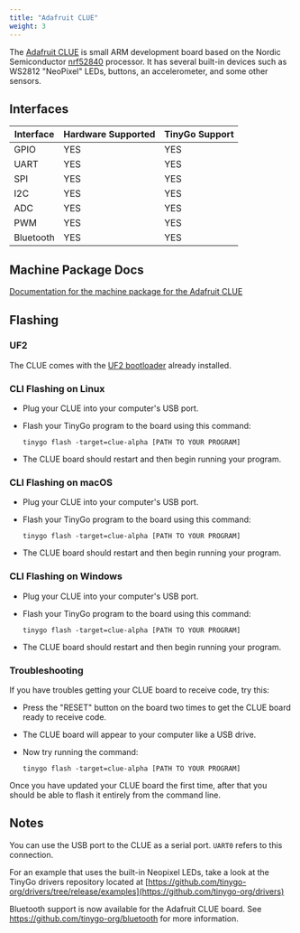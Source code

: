 ```yaml
---
title: "Adafruit CLUE"
weight: 3
---
```


The [Adafruit CLUE](https://www.adafruit.com/product/4500) is small ARM development board based on the Nordic Semiconductor [nrf52840](https://www.nordicsemi.com/eng/Products/nRF52840) processor. It has several built-in devices such as WS2812 "NeoPixel" LEDs, buttons, an accelerometer, and some other sensors.

## Interfaces

| Interface | Hardware Supported | TinyGo Support |
| --------- | ------------- | ----- |
| GPIO      | YES | YES |
| UART      | YES | YES |
| SPI      | YES | YES |
| I2C      | YES | YES |
| ADC      | YES | YES |
| PWM      | YES | YES |
| Bluetooth      | YES | YES |

## Machine Package Docs

[Documentation for the machine package for the Adafruit CLUE](../machine/clue-alpha)

## Flashing

### UF2

The CLUE comes with the [UF2 bootloader](https://github.com/Microsoft/uf2) already installed.

### CLI Flashing on Linux

- Plug your CLUE into your computer's USB port.
- Flash your TinyGo program to the board using this command:

    ```shell
    tinygo flash -target=clue-alpha [PATH TO YOUR PROGRAM]
    ```

- The CLUE board should restart and then begin running your program.

### CLI Flashing on macOS

- Plug your CLUE into your computer's USB port.
- Flash your TinyGo program to the board using this command:

    ```shell
    tinygo flash -target=clue-alpha [PATH TO YOUR PROGRAM]
    ```

- The CLUE board should restart and then begin running your program.

### CLI Flashing on Windows

- Plug your CLUE into your computer's USB port.
- Flash your TinyGo program to the board using this command:

    ```shell
    tinygo flash -target=clue-alpha [PATH TO YOUR PROGRAM]
    ```

- The CLUE board should restart and then begin running your program.

### Troubleshooting

If you have troubles getting your CLUE board to receive code, try this:

- Press the "RESET" button on the board two times to get the CLUE board ready to receive code.
- The CLUE board will appear to your computer like a USB drive.
- Now try running the command:

    ```shell
    tinygo flash -target=clue-alpha [PATH TO YOUR PROGRAM]
    ```

Once you have updated your CLUE board the first time, after that you should be able to flash it entirely from the command line.

## Notes

You can use the USB port to the CLUE as a serial port. `UART0` refers to this connection.

For an example that uses the built-in Neopixel LEDs, take a look at the TinyGo drivers repository located at [https://github.com/tinygo-org/drivers/tree/release/examples](https://github.com/tinygo-org/drivers)

Bluetooth support is now available for the Adafruit CLUE board. See https://github.com/tinygo-org/bluetooth for more information.
